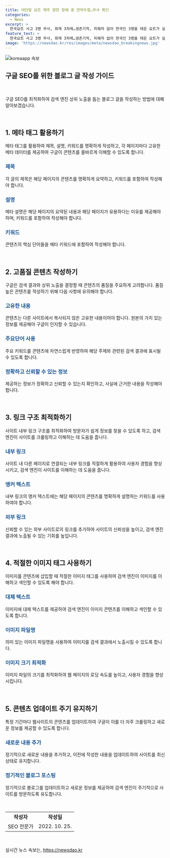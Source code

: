 ```yaml
---
title: 대만발 요트 제주 향한 항해 중 연락두절…무사 확인
categories:
  - News
excerpt: >
  한국요트 사고 3명 무사, 화재 3차례…생존기적, 피해자 없어 한국인 3명을 태운 요트가 실종된 후 8시간 수색 끝에 무사 확인됐다. 경남 밀양 병원 화재와 구로동 아파트 화재도 발생했지만 피해자는 없었다. 요트는 제주 입항 후 사건을 조사하고, 화재의 정확한 원인은 소방당국이 조사 중이다. 생존 경험이 여러 차례 일어난 이들의 사연이 주목받고 있다.
feature_text: >
  한국요트 사고 3명 무사, 화재 3차례…생존기적, 피해자 없어 한국인 3명을 태운 요트가 실종된 후 8시간 수색 끝에 무사 확인됐다. 경남 밀양 병원 화재와 구로동 아파트 화재도 발생했지만 피해자는 없었다. 요트는 제주 입항 후 사건을 조사하고, 화재의 정확한 원인은 소방당국이 조사 중이다. 생존 경험이 여러 차례 일어난 이들의 사연이 주목받고 있다.
image: 'https://newsdao.kr/res/images/meta/newsdao_breakingnews.jpg'
---
```


<p><img src="httpss://newsdao.kr/res/images/meta/newsdao_breakingnews.jpg" alt="koreaapp 속보" /></p>

<h2 data-ke-size="size26">구글 SEO를 위한 블로그 글 작성 가이드</h2>

<p data-ke-size="size16">&nbsp;</p>

<p>구글 SEO를 최적화하여 검색 엔진 상위 노출을 돕는 블로그 글을 작성하는 방법에 대해 알아보겠습니다.</p>

<p data-ke-size="size16">&nbsp;</p>

<h2 data-ke-size="size24">1. 메타 태그 활용하기</h2>

<p>메타 태그를 활용하여 제목, 설명, 키워드를 명확하게 작성하고, 각 페이지마다 고유한 메타 데이터를 제공하여 구글이 콘텐츠를 올바르게 이해할 수 있도록 합니다.</p>

<h3><span style="color: #1a5490;">제목</span></h3>

<p>각 글의 제목은 해당 페이지의 콘텐츠를 명확하게 요약하고, 키워드를 포함하여 작성해야 합니다.</p>

<h3><span style="color: #1a5490;">설명</span></h3>

<p>메타 설명은 해당 페이지의 요약된 내용과 해당 페이지가 유용하다는 이유를 제공해야 하며, 키워드를 포함하여 작성해야 합니다.</p>

<h3><span style="color: #1a5490;">키워드</span></h3>

<p>콘텐츠의 핵심 단어들을 메타 키워드에 포함하여 작성해야 합니다.</p>

<p data-ke-size="size16">&nbsp;</p>

<h2 data-ke-size="size24">2. 고품질 콘텐츠 작성하기</h2>

<p>구글은 검색 결과와 상위 노출을 결정할 때 콘텐츠의 품질을 주요하게 고려합니다. 품질 높은 콘텐츠를 작성하기 위해 다음 사항에 유의해야 합니다.</p>

<h3><span style="color: #1a5490;">고유한 내용</span></h3>

<p>콘텐츠는 다른 사이트에서 복사되지 않은 고유한 내용이어야 합니다. 원본의 가치 있는 정보를 제공해야 구글이 인지할 수 있습니다.</p>

<h3><span style="color: #1a5490;">주요단어 사용</span></h3>

<p>주요 키워드를 콘텐츠에 자연스럽게 반영하여 해당 주제와 관련된 검색 결과에 표시될 수 있도록 합니다.</p>

<h3><span style="color: #1a5490;">정확하고 신뢰할 수 있는 정보</span></h3>

<p>제공하는 정보가 정확하고 신뢰할 수 있는지 확인하고, 사실에 근거한 내용을 작성해야 합니다.</p>

<p data-ke-size="size16">&nbsp;</p>

<h2 data-ke-size="size24">3. 링크 구조 최적화하기</h2>

<p>사이트 내부 링크 구조를 최적화하여 방문자가 쉽게 정보를 찾을 수 있도록 하고, 검색 엔진이 사이트를 크롤링하고 이해하는 데 도움을 줍니다.</p>

<h3><span style="color: #1a5490;">내부 링크</span></h3>

<p>사이트 내 다른 페이지로 연결되는 내부 링크를 적절하게 활용하여 사용자 경험을 향상시키고, 검색 엔진이 사이트를 이해하는 데 도움을 줍니다.</p>

<h3><span style="color: #1a5490;">앵커 텍스트</span></h3>

<p>내부 링크의 앵커 텍스트에는 해당 페이지의 콘텐츠를 명확하게 설명하는 키워드를 사용하여야 합니다.</p>

<h3><span style="color: #1a5490;">외부 링크</span></h3>

<p>신뢰할 수 있는 외부 사이트로의 링크를 추가하여 사이트의 신뢰성을 높이고, 검색 엔진 결과에 노출될 수 있는 기회를 높입니다.</p>

<p data-ke-size="size16">&nbsp;</p>

<h2 data-ke-size="size24">4. 적절한 이미지 태그 사용하기</h2>

<p>이미지를 콘텐츠에 삽입할 때 적절한 이미지 태그를 사용하여 검색 엔진이 이미지를 이해하고 색인할 수 있도록 해야 합니다.</p>

<h3><span style="color: #1a5490;">대체 텍스트</span></h3>

<p>이미지에 대체 텍스트를 제공하여 검색 엔진이 이미지 콘텐츠를 이해하고 색인할 수 있도록 합니다.</p>

<h3><span style="color: #1a5490;">이미지 파일명</span></h3>

<p>의미 있는 이미지 파일명을 사용하여 이미지를 검색 결과에서 노출시킬 수 있도록 합니다.</p>

<h3><span style="color: #1a5490;">이미지 크기 최적화</span></h3>

<p>이미지 파일의 크기를 최적화하여 웹 페이지의 로딩 속도를 높이고, 사용자 경험을 향상시킵니다.</p>

<p data-ke-size="size16">&nbsp;</p>

<h2 data-ke-size="size24">5. 콘텐츠 업데이트 주기 유지하기</h2>

<p>특정 기간마다 웹사이트의 콘텐츠를 업데이트하여 구글이 이를 더 자주 크롤링하고 새로운 정보를 제공할 수 있도록 합니다.</p>

<h3><span style="color: #1a5490;">새로운 내용 추가</span></h3>

<p>정기적으로 새로운 내용을 추가하고, 이전에 작성한 내용을 업데이트하여 사이트를 최신 상태로 유지합니다.</p>

<h3><span style="color: #1a5490;">정기적인 블로그 포스팅</span></h3>

<p>정기적으로 블로그를 업데이트하고 새로운 정보를 제공하여 검색 엔진이 주기적으로 사이트를 방문하도록 유도합니다.</p>

<p data-ke-size="size16">&nbsp;</p>

<table>
  <tr>
    <td style="text-align: center; height: 17px;"><b>작성자</b></td>
    <td style="text-align: center; height: 17px;"><b>작성일</b></td>
  </tr>
  <tr>
    <td style="text-align: center;">SEO 전문가</td>
    <td style="text-align: center;">2022. 10. 25.</td>
  </tr>
</table>

<p data-ke-size="size16">&nbsp;</p>
실시간 뉴스 속보는, <a href="https://newsdao.kr" rel="dofollow">https://newsdao.kr</a>


